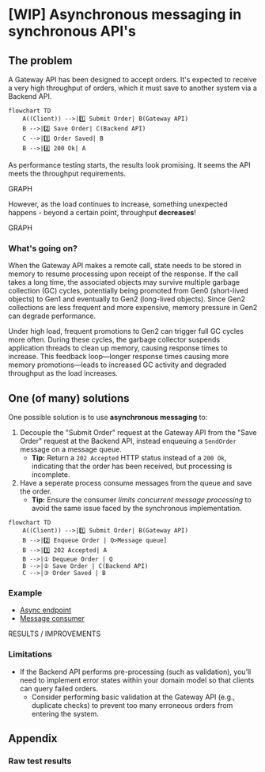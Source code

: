 # [WIP] Asynchronous messaging in synchronous API's

## The problem

A Gateway API has been designed to accept orders. It's expected to receive a very high throughput of orders, which it must save to another system via a Backend API.

```mermaid
flowchart TD
    A((Client)) -->|1️⃣ Submit Order| B(Gateway API)
    B -->|2️⃣ Save Order| C(Backend API)
    C -->|3️⃣ Order Saved| B
    B -->|4️⃣ 200 Ok| A
```

As performance testing starts, the results look promising. It seems the API meets the throughput requirements.

GRAPH

However, as the load continues to increase, something unexpected happens - beyond a certain point, throughput **decreases**!

GRAPH

### What's going on?

When the Gateway API makes a remote call, state needs to be stored in memory to resume processing upon receipt of the response. If the call takes a long time, the associated objects may survive multiple garbage collection (GC) cycles, potentially being promoted from Gen0 (short-lived objects) to Gen1 and eventually to Gen2 (long-lived objects). Since Gen2 collections are less frequent and more expensive, memory pressure in Gen2 can degrade performance.

Under high load, frequent promotions to Gen2 can trigger full GC cycles more often. During these cycles, the garbage collector suspends application threads to clean up memory, causing response times to increase. This feedback loop—longer response times causing more memory promotions—leads to increased GC activity and degraded throughput as the load increases.

## One (of many) solutions

One possible solution is to use **asynchronous messaging** to:
1. Decouple the "Submit Order" request at the Gateway API from the "Save Order" request at the Backend API, instead enqueuing a `SendOrder` message on a message queue.
   * **Tip:** Return a `202 Accepted` HTTP status instead of a `200 Ok`, indicating that the order has been received, but processing is incomplete.
1. Have a seperate process consume messages from the queue and save the order.
   * **Tip:** Ensure the consumer *limits concurrent message processing* to avoid the same issue faced by the synchronous implementation.

```mermaid
flowchart TD
    A((Client)) -->|1️⃣ Submit Order| B(Gateway API)
    B -->|2️⃣ Enqueue Order | Q>Message queue]
    B -->|3️⃣ 202 Accepted| A
    B -->|① Dequeue Order | Q
    B -->|② Save Order | C(Backend API)
    C -->|③ Order Saved | B
```

### Example

* [Async endpoint](https://github.com/benchiverton/AsyncApiDemo/blob/main/src/AsyncApiDemo.GatewayApi/Program.cs#L67)
* [Message consumer](https://github.com/benchiverton/AsyncApiDemo/tree/main/src/AsyncApiDemo.GatewayApi/SubmitOrderRequestConsumer.cs)

RESULTS / IMPROVEMENTS

### Limitations
* If the Backend API performs pre-processing (such as validation), you’ll need to implement error states within your domain model so that clients can query failed orders.
   * Consider performing basic validation at the Gateway API (e.g., duplicate checks) to prevent too many erroneous orders from entering the system.

## Appendix

### Raw test results

